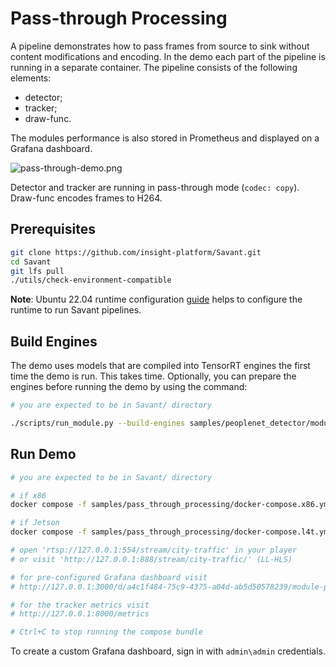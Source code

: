 # Pass-through Processing

A pipeline demonstrates how to pass frames from source to sink without content modifications and encoding. In the demo each part of the pipeline is running in a separate container. The pipeline consists of the following elements:

- detector;
- tracker;
- draw-func.

The modules performance is also stored in Prometheus and displayed on a Grafana dashboard.

![pass-through-demo.png](assets/pass-through-demo.png)

Detector and tracker are running in pass-through mode (`codec: copy`). Draw-func encodes frames to H264.

## Prerequisites

```bash
git clone https://github.com/insight-platform/Savant.git
cd Savant
git lfs pull
./utils/check-environment-compatible
```

**Note**: Ubuntu 22.04 runtime configuration [guide](https://insight-platform.github.io/Savant/develop/getting_started/0_configure_prod_env.html) helps to configure the runtime to run Savant pipelines.

## Build Engines

The demo uses models that are compiled into TensorRT engines the first time the demo is run. This takes time. Optionally, you can prepare the engines before running the demo by using the command:

```bash
# you are expected to be in Savant/ directory

./scripts/run_module.py --build-engines samples/peoplenet_detector/module.yml
```

## Run Demo

```bash
# you are expected to be in Savant/ directory

# if x86
docker compose -f samples/pass_through_processing/docker-compose.x86.yml up

# if Jetson
docker compose -f samples/pass_through_processing/docker-compose.l4t.yml up

# open 'rtsp://127.0.0.1:554/stream/city-traffic' in your player
# or visit 'http://127.0.0.1:888/stream/city-traffic/' (LL-HLS)

# for pre-configured Grafana dashboard visit
# http://127.0.0.1:3000/d/a4c1f484-75c9-4375-a04d-ab5d50578239/module-performance-metrics?orgId=1&refresh=5s

# for the tracker metrics visit
# http://127.0.0.1:8000/metrics

# Ctrl+C to stop running the compose bundle
```

To create a custom Grafana dashboard, sign in with `admin\admin` credentials.
